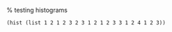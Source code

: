 % testing histograms

~~~~ {.bher data-exercise="test-hist"}
(hist (list 1 2 1 2 3 2 3 1 2 1 2 3 3 1 2 4 1 2 3))
~~~~

